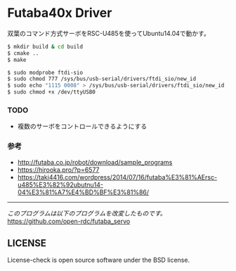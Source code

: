 # Futaba40x Driver

双葉のコマンド方式サーボをRSC-U485を使ってUbuntu14.04で動かす。

```bash
$ mkdir build & cd build
$ cmake ..
$ make
```

```bash
$ sudo modprobe ftdi-sio
$ sudo chmod 777 /sys/bus/usb-serial/drivers/ftdi_sio/new_id
$ sudo echo "1115 0008" > /sys/bus/usb-serial/drivers/ftdi_sio/new_id
$ sudo chmod +x /dev/ttyUSB0
```

### TODO
- 複数のサーボをコントロールできるようにする

### 参考
- http://futaba.co.jp/robot/download/sample_programs
- https://hirooka.pro/?p=6577
- https://taki4416.com/wordpress/2014/07/16/futaba%E3%81%AErsc-u485%E3%82%92ubutnu14-04%E3%81%A7%E4%BD%BF%E3%81%86/

---

*このプログラムは以下のプログラムを改変したものです。*
https://github.com/open-rdc/futaba_servo


## LICENSE
License-check is open source software under the BSD license.

